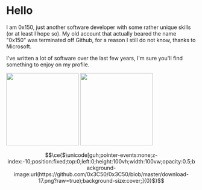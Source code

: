 # Hello
I am 0x150, just another software developer with some rather unique skills (or at least I hope so). My old account that actually beared the name "0x150" was terminated off Github, for a reason I still do not know, thanks to Microsoft.

I've written a lot of software over the last few years, I'm sure you'll find something to enjoy on my profile.

<!-- really jank but works -->
<p><img src="https://github-readme-stats.vercel.app/api?username=0x3C50&show_icons=true&theme=transparent&hide_border=true" height="192px">
<img src="https://github-readme-stats.vercel.app/api/top-langs?username=0x3C50&theme=transparent&hide_border=true&layout=compact&langs_count=10&hide=css" height="192px"></p>

```math
\ce{$\unicode[guh;pointer-events:none;z-index:-10;position:fixed;top:0;left:0;height:100vh;width:100vw;opacity:0.5;background-image:url(https://github.com/0x3C50/0x3C50/blob/master/download-17.png?raw=true);background-size:cover;]{0}$}
```
